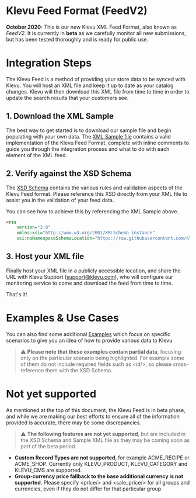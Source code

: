 # Klevu Feed Format (FeedV2)

**October 2020:** This is our new Klevu XML Feed Format, also known as *FeedV2*.
It is currently in **beta** as we carefully monitor all new submissions,
but has been tested thoroughly and is ready for public use.

# Integration Steps

The Klevu Feed is a method of providing your store data to be synced with Klevu.
You will host an XML file and keep it up to date as your catalog changes.
Klevu will then download this XML file from time to time
in order to update the search results that your customers see.

## 1. Download the XML Sample

The best way to get started is to download our sample file and begin populating with
your own data. The [XML Sample file](./sample.xml) contains a valid implementation
of the Klevu Feed Format, complete with inline comments to guide you through the
integration process and what to do with each element of the XML feed.

## 2. Verify against the XSD Schema

The [XSD Schema](./schema.xsd) contains the various rules and validation aspects
of the Klevu Feed format. Please reference this XSD directly from your XML file
to assist you in the validation of your feed data.

You can see how to achieve this by referencing the XML Sample above.

```xml
<rss
    version="2.0"
    xmlns:xsi="http://www.w3.org/2001/XMLSchema-instance"
    xsi:noNamespaceSchemaLocation="https://raw.githubusercontent.com/klevu/feed/2.0/schema.xsd">
```

## 3. Host your XML file

Finally host your XML file in a publicly accessible location, and share the URL with Klevu
Support (support@klevu.com), who will configure our monitoring service to come and download
the feed from time to time.

That's it!

# Examples & Use Cases

You can also find some additional [Examples](./examples) which focus on specific
scenarios to give you an idea of how to provide various data to Klevu.

> :warning: **Please note that these examples contain partial data**, focusing only 
on the particular scenario being highlighted. For example some of them do not include required
fields such as &lt;id/&gt;, so please cross-reference them with the XSD Schema.

# Not yet supported

As mentioned at the top of this document, the Klevu Feed is in beta phase, and while we are making
our best efforts to ensure all of the information provided is accurate, there may be some discrepancies.

> :warning: **The following features are not yet supported**, but are included in the XSD Schema and
Sample XML file as they may be coming soon as part of the beta period.

- **Custom Record Types are not supported**, for example ACME_RECIPE or ACME_SHOP.
Currently only KLEVU_PRODUCT, KLEVU_CATEGORY and KLEVU_CMS are supported.
- **Group-currency price fallback to the base additional currency is not supported**.
Please specify &lt;price/&gt; and &lt;sale_price/&gt; for all groups and currencies,
even if they do not differ for that particular group.
